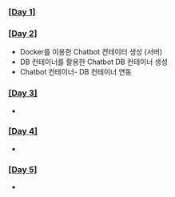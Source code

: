 ### [[Day 1]](./Day1)


### [[Day 2]](./Day2)
- Docker를 이용한 Chatbot 컨테이터 생성 (서버)
- DB 컨테이너를 활용한 Chatbot DB 컨테이너 생성
- Chatbot 컨테이너- DB 컨테이너 연동

### [[Day 3]](./Day3)
- 

### [[Day 4]](./Day4)
- 

### [[Day 5]](./Day5)
- 
